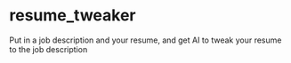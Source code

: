 # resume_tweaker
Put in a job description and your resume, and get AI to tweak your resume to the job description
